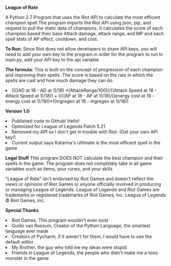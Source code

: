 <b>League of Rate</b>

A Python 2.7 Program that uses the Riot API to calculate the most efficent champion spell
The program imports the Riot API using json, pip, and request to pull the static data of champions.
It calculates the score of each champion based their base Attack damage, attack range, and MP and each spell stats of AP effect, cooldown, and cost.

<b>To Run:</b>
Since Riot does not allow developers to share API keys, you will need to add your own key to the program in order for the program to run
In main.py, add your API key to the api variable

<b>The formula:</b>
This is built on the concept of progression of each champion and improving their spells.
The score is based on the rate in which the spells are cast and how much damage they can do. 
<li>((((AD at 18 - AD at 1)/18) *(AttackRange/100))/((Attack Speed at 18 - Attack Speed at 1)/18)) + ((((AP at 18 - AP at 1)/18)/((energy cost at 18 - energy cost at 1)/18))*((mgregen at 18 - mgregen at 1)/18))</li>

<b>Version 1.0</b>
<li>Published code to Github! Hello!</li>
<li>Optimized for League of Legends Patch 5.21</li>
<li>Removed my API so I don't get in trouble with Riot. (Get your own API key!)</li>
<li>Current output says Katarina's Ultimate is the most efficent spell in the game</li>

<b>Legal Stuff</b>
This program DOES NOT calculate the best champion and their spells in the game. 
The program does not completely take in all game variables such as items, your runes, and your skills

"League of Rate"  isn't endorsed by Riot Games and doesn't reflect the views or opinions of Riot Games or anyone officially involved in producing or managing League of Legends. 
League of Legends and Riot Games are trademarks or registered trademarks of Riot Games, Inc. 
League of Legends © Riot Games, Inc.

<b>Special Thanks</b>
<li>Riot Games. This program wouldn't even exist</li>
<li>Guido van Rossum, Creator of the Python Language, the smartest language ever made</li>
<li>Creators of Pycharm, if it weren't for them, I would have to use the default editor</li>
<li>My Brother, the guy who told me my ideas were stupid</li>
<li>Friends in League of Legends, the people who didn't make me a toxic monster in the game</li>




